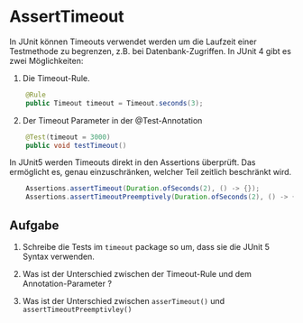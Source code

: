 # AssertTimeout 

In JUnit können Timeouts verwendet werden um die Laufzeit einer Testmethode zu begrenzen, z.B. bei Datenbank-Zugriffen.
In JUnit 4 gibt es zwei Möglichkeiten:

1. Die Timeout-Rule.

```Java
    @Rule
	public Timeout timeout = Timeout.seconds(3);
```

2. Der Timeout Parameter in der @Test-Annotation

```Java
    @Test(timeout = 3000)
    public void testTimeout()
```

In JUnit5 werden Timeouts direkt in den Assertions überprüft. Das ermöglicht es, genau einzuschränken, welcher Teil zeitlich beschränkt wird.

```Java
    Assertions.assertTimeout(Duration.ofSeconds(2), () -> {});
    Assertions.assertTimeoutPreemptively(Duration.ofSeconds(2), () -> {});
```

## Aufgabe

1) Schreibe die Tests im `timeout` package so um, dass sie die JUnit 5 Syntax verwenden. 

2) Was ist der Unterschied zwischen der Timeout-Rule und dem Annotation-Parameter ?

3) Was ist der Unterschied zwischen `asserTimeout()` und `assertTimeoutPreemptivley()`